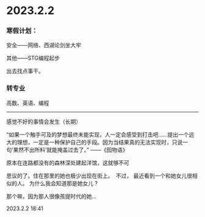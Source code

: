 # 2023.2.2

### 寒假计划：

安全——网络、西湖论剑坐大牢

其他——STG编程起步

出去找点事干。

### 转专业

高数、英语、编程

------

感觉不好的事情会发生（长期）

“如果一个触手可及的梦想最终未能实现，人一定会感受到打击吧……提出一个远大的理想，一定是一种保护自己的手段。因为当结果真的无法实现时，只说一句‘果然不出所料’就能掩盖过去了。” ——《囮物语》

原本在连路都没有的森林深处建起洋馆，这就够不可

思议的了。住在那里的她也极少出现在街上。　不过，
最近看到一个和她女儿很相似的人。
为什么我会知道那是她女儿？

那个嘛，因为那人很像孩提时代的她…

2023.2.2 18:41

